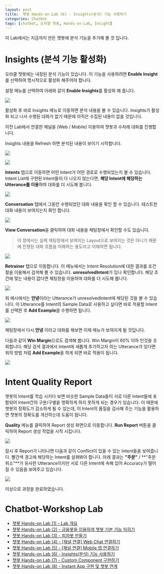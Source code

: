 ```yaml
---
layout: post
title:  챗봇 Hands-on Lab (6) - Insights(분석) 기능 사용하기
categories: Chatbot
tags: [chatbot, 오라클 챗봇, Hands-on-Lab, Insight]
---
```


이 Lab에서는 지금까지 만든 챗봇에 분석 기능을 추가해 볼 것 입니다.


# Insights (분석 기능 활성화)
오라클 챗봇에는 내장된 분석 기능이 있습니다. 이 기능을 사용하려면 **Enable Insight**를 선택하여 명시적으로 활성화 해주어야 합니다.

설정 메뉴를 선택하여 아래와 같이 **Enable Insights**를 활성화 해 줍니다.

![](/assets/images/chatbot_lecture/insights/01_enable_insight.png)

활성화 후 바로 Insights 메뉴로 이동하면 분석 내용을 볼 수 있습니다. Insights가 활성화 되고 나서 수행된 대화가 없기 때문에 아직은 수집된 내용이 없을 것입니다.

이전 Lab에서 연결한 채널을 (Web / Mobile) 이용하여 챗봇과 수차례 대화를 진행합니다.

Insights 내용을 Refresh 하면 분석된 내용이 보이기 시작합니다.

![](/assets/images/chatbot_lecture/insights/02_insights.png)

![](/assets/images/chatbot_lecture/insights/03_insights.png)

**Intents** 탭으로 이동하면 어떤 Intent가 어떤 경로로 수행되었는지 볼 수 있습니다.
Intent List에 구현된 Intent들이 다 나오지 않는다면, **해당 Intent에 해당하는 Utterance를 이용**하여 대화를 더 시도해 봅니다. 

![](/assets/images/chatbot_lecture/insights/04_insights.png)

**Conversation** 탭에서 그동안 수행되었던 대화 내용을 확인 할 수 있습니다. 테스트한 대화 내용이 보여지는지 확인 합니다.

![](/assets/images/chatbot_lecture/insights/05_insights.png)

**View Conversation**을 클릭하여 대화 내용을 채팅창에서 확인할 수도 있습니다. 
> 이 창에서는 실제 채팅창에서 보여지는 Layout으로 보여지는 것은 아니기 때문에 진행된 대화 흐름을 이해하는 용도라고 이해하면 됩니다.

![](/assets/images/chatbot_lecture/insights/06_insights.png)

**Retrainer** 탭으로 이동합니다. 이 메뉴에서는 Intent Resolution에 대한 결과를 조건절을 이용해서 검색해 볼 수 있습니다. **unresolvedIntent**가 있나 확인합니다. 해당 조건에 맞는 내용이 없다면 채팅창을 이용하여 대화를 더 시도해 봅니다.

![](/assets/images/chatbot_lecture/insights/07_insights.png)

위 예시에서는 **안녕**이라는 Utterance가 unresolvedIntent에 해당된 것을 볼 수 있습니다. 이 Utterance를 Intent의 Sample Data로 사용하고 싶다면 바로 적용할 Intent를 선택한 후 **Add Example**을 수행하면 됩니다.

![](/assets/images/chatbot_lecture/insights/08_insights.png)

채팅창에서 다시 **안녕** 이라고 대화를 해보면 이제 메뉴가 보여지게 될 것입니다.

다음과 같이 **Win Margin**으로도 검색해 봅니다. Win Margin이 60% 이하 인것을 조회합니다.
해당 검색 결과에서 Intent에 새롭게 추가하고자 하는 Utterance가 있다면 위의 방법 처럼 **Add Example**을 하게 되면 바로 적용이 됩니다.

![](/assets/images/chatbot_lecture/insights/09_insights.png)

# Intent Quality Report

챗봇의 Intent를 학습 시키다 보면 비슷한 Sample Data들이 서로 다른 Intent들에 포함되어 Intent간의 구분/구별을 명확하게 하지 못하게 되는 경우가 있습니다. 이 때문에 챗봇의 정확도가 감소하게 될 수 있는데, 이 Intent의 품질을 검사해 주는 기능을 활용하면 챗봇의 정확도를 개선하는데 도움이 됩니다.


**Quality** 메뉴를 클릭하여 Report 생성 화면으로 이동합니다. **Run Report** 버튼을 클릭하여 Report 생성 작업을 시작 시킵니다. 

![](/assets/images/chatbot_lecture/insights/10_runreport.png)

잠시 후 Report가 나타나면 다음과 같이 Conflict이 있을 수 있는 Intent들을 보여줍니다. 빨간색 경고에 해당하는 Intent를 살펴봐야 합니다. 아래 결과는 **"주문"** / **"주문 취소"**가 유사한 Utterance이지만 서로 다른 Intent에 속해 있어 Accuracy가 떨어질 수 있음을 보여주고 있습니다.

![](/assets/images/chatbot_lecture/insights/11_reportresult.png)

이상으로 과정을 완료하였습니다.

# Chatbot-Workshop Lab 
* [챗봇 Hands-on Lab (1) - Lab 개요](/chatbot/2019/챗봇-Hands-on-Lab_1/)
* [챗봇 Hands-on Lab (2) - 금융봇을 이용하여 챗봇 기본 기능 익히기](/chatbot/2019/챗봇-Hands-on-Lab_2/)
* [챗봇 Hands-on Lab (3) - 피자봇 만들기 ](/chatbot/2019/챗봇-Hands-on-Lab_3/)
* [챗봇 Hands-on Lab (4) - [채널 연결] Web Chat 연결하기](/chatbot/2019/챗봇-Hands-on-Lab_4/)
* [챗봇 Hands-on Lab (5) - [채널 연결] Mobile 앱 연결하기](/chatbot/2019/챗봇-Hands-on-Lab_5/)
* [챗봇 Hands-on Lab (6) - Insights(분석) 기능 사용하기](/chatbot/2019/챗봇-Hands-on-Lab_6/)
* [챗봇 Hands-on Lab (7) - Custom Component 구현하기](/chatbot/2019/챗봇-Hands-on-Lab_7/)
* [챗봇 Hands-on Lab (8) - Instant App 구현 및 챗봇 연계](/chatbot/2019/챗봇-Hands-on-Lab_8/)
